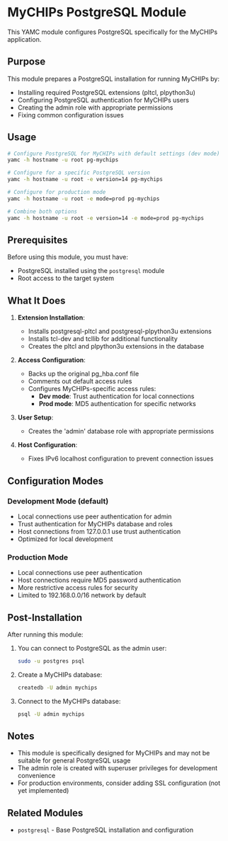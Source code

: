 # MyCHIPs PostgreSQL Module

This YAMC module configures PostgreSQL specifically for the MyCHIPs application.

## Purpose

This module prepares a PostgreSQL installation for running MyCHIPs by:
- Installing required PostgreSQL extensions (pltcl, plpython3u)
- Configuring PostgreSQL authentication for MyCHIPs users
- Creating the admin role with appropriate permissions
- Fixing common configuration issues

## Usage

```bash
# Configure PostgreSQL for MyCHIPs with default settings (dev mode)
yamc -h hostname -u root pg-mychips

# Configure for a specific PostgreSQL version
yamc -h hostname -u root -e version=14 pg-mychips

# Configure for production mode
yamc -h hostname -u root -e mode=prod pg-mychips

# Combine both options
yamc -h hostname -u root -e version=14 -e mode=prod pg-mychips
```

## Prerequisites

Before using this module, you must have:
- PostgreSQL installed using the `postgresql` module
- Root access to the target system

## What It Does

1. **Extension Installation**:
   - Installs postgresql-pltcl and postgresql-plpython3u extensions
   - Installs tcl-dev and tcllib for additional functionality
   - Creates the pltcl and plpython3u extensions in the database

2. **Access Configuration**:
   - Backs up the original pg_hba.conf file
   - Comments out default access rules
   - Configures MyCHIPs-specific access rules:
     - **Dev mode**: Trust authentication for local connections
     - **Prod mode**: MD5 authentication for specific networks

3. **User Setup**:
   - Creates the 'admin' database role with appropriate permissions

4. **Host Configuration**:
   - Fixes IPv6 localhost configuration to prevent connection issues

## Configuration Modes

### Development Mode (default)
- Local connections use peer authentication for admin
- Trust authentication for MyCHIPs database and roles
- Host connections from 127.0.0.1 use trust authentication
- Optimized for local development

### Production Mode
- Local connections use peer authentication
- Host connections require MD5 password authentication
- More restrictive access rules for security
- Limited to 192.168.0.0/16 network by default

## Post-Installation

After running this module:

1. You can connect to PostgreSQL as the admin user:
   ```bash
   sudo -u postgres psql
   ```

2. Create a MyCHIPs database:
   ```bash
   createdb -U admin mychips
   ```

3. Connect to the MyCHIPs database:
   ```bash
   psql -U admin mychips
   ```

## Notes

- This module is specifically designed for MyCHIPs and may not be suitable for general PostgreSQL usage
- The admin role is created with superuser privileges for development convenience
- For production environments, consider adding SSL configuration (not yet implemented)

## Related Modules

- `postgresql` - Base PostgreSQL installation and configuration